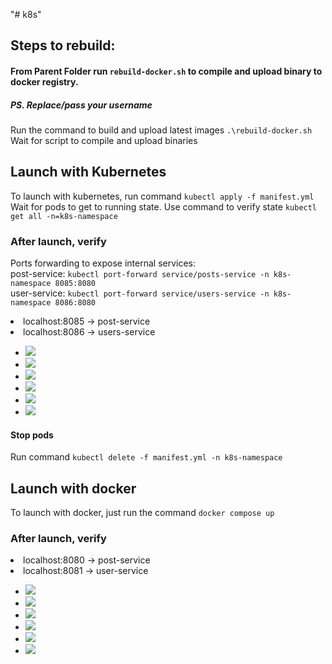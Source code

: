"# k8s" 

## Steps to rebuild: 
#### From Parent Folder run `rebuild-docker.sh` to compile and upload binary to docker registry.
##### PS. Replace/pass your username
Run the command to build and upload latest images `.\rebuild-docker.sh`
<br/> Wait for script to compile and upload binaries

## Launch with Kubernetes
To launch with kubernetes, run command `kubectl apply -f manifest.yml`
<br/> Wait for pods to get to running state. Use command to verify state `kubectl get all -n=k8s-namespace`

### After launch, verify
Ports forwarding to expose internal services:
<br/>post-service: `kubectl port-forward service/posts-service -n k8s-namespace 8085:8080`
<br/>user-service: `kubectl port-forward service/users-service -n k8s-namespace 8086:8080`

<li> localhost:8085 -> post-service </li>
<li> localhost:8086 -> users-service </li>


<ul>
<li> <img src="https://github.com/vivek807/k8s/blob/main/Docs/7.jpg?raw=true"/>
<li> <img src="https://github.com/vivek807/k8s/blob/main/Docs/8.jpg?raw=true"/>
<li> <img src="https://github.com/vivek807/k8s/blob/main/Docs/9.jpg?raw=true"/>
<li> <img src="https://github.com/vivek807/k8s/blob/main/Docs/10.jpg?raw=true"/>
<li> <img src="https://github.com/vivek807/k8s/blob/main/Docs/11.jpg?raw=true"/>
<li> <img src="https://github.com/vivek807/k8s/blob/main/Docs/12.jpg?raw=true"/>
</ul>

#### Stop pods
Run command `kubectl delete -f manifest.yml -n k8s-namespace`

## Launch with docker
To launch with docker, just run the command `docker compose up`

### After launch, verify 
<li> localhost:8080 -> post-service </li>
<li> localhost:8081 -> user-service </li>

<ul>
<li> <img src="https://github.com/vivek807/k8s/blob/main/Docs/1.jpg?raw=true"/>
<li> <img src="https://github.com/vivek807/k8s/blob/main/Docs/2.jpg?raw=true"/>
<li> <img src="https://github.com/vivek807/k8s/blob/main/Docs/3.jpg?raw=true"/>
<li> <img src="https://github.com/vivek807/k8s/blob/main/Docs/4.jpg?raw=true"/>
<li> <img src="https://github.com/vivek807/k8s/blob/main/Docs/5.jpg?raw=true"/>
<li> <img src="https://github.com/vivek807/k8s/blob/main/Docs/6.jpg?raw=true"/>
</ul>
